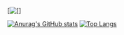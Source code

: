 [![‎ ](https://github-readme-tech-stack.vercel.app/api/cards?title=%E2%80%8E%20&align=center&lineCount=1&theme=catppuccin_macchiato&gap=6&bg=%2324273a&badge=%231e2030&border=%236e738d&titleColor=%238bd5ca&line1=javascript,javascript,F0DB4F;typescript,typescript,007acc;go,golang,00ADD8;svelte,svelte,EB5027;)[]
  
  
  
[![Anurag's GitHub stats](https://github-readme-stats.vercel.app/api?username=nekoify&bg_color=24273a&text_color=cad3f5&icon_color=c6a0f6&title_color=8bd5ca&show_icons=true&include_all_commits=true&show_icons=true)](https://github.com/anuraghazra/github-readme-stats)
[![Top Langs](https://github-readme-stats.vercel.app/api/top-langs/?username=nekoify&layout=compact&bg_color=24273a&text_color=cad3f5&icon_color=c6a0f6&title_color=8bd5ca)](https://github.com/anuraghazra/github-readme-stats)

